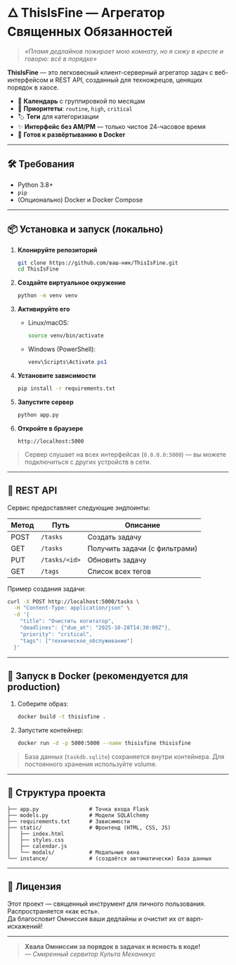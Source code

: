 # 🜂 ThisIsFine — Агрегатор Священных Обязанностей

> _«Пламя дедлайнов пожирает мою комнату, но я сижу в кресле и говорю: всё в порядке»_

**ThisIsFine** — это легковесный клиент-серверный агрегатор задач с веб-интерфейсом и REST API, созданный для техножрецов, ценящих порядок в хаосе.

- 📅 **Календарь** с группировкой по месяцам  
- 🎯 **Приоритеты**: `routine`, `high`, `critical`  
- 🏷️ **Теги** для категоризации  
- ✨ **Интерфейс без AM/PM** — только чистое 24-часовое время  
- 🐳 **Готов к развёртыванию в Docker**

---

## 🛠️ Требования

- Python 3.8+
- `pip`
- (Опционально) Docker и Docker Compose

---

## 📦 Установка и запуск (локально)

1. **Клонируйте репозиторий**
   ```bash
   git clone https://github.com/ваш-ник/ThisIsFine.git
   cd ThisIsFine
   ```

2. **Создайте виртуальное окружение**
   ```bash
   python -m venv venv
   ```

3. **Активируйте его**
   - Linux/macOS:
     ```bash
     source venv/bin/activate
     ```
   - Windows (PowerShell):
     ```powershell
     venv\Scripts\Activate.ps1
     ```

4. **Установите зависимости**
   ```bash
   pip install -r requirements.txt
   ```

5. **Запустите сервер**
   ```bash
   python app.py
   ```

6. **Откройте в браузере**
   ```
   http://localhost:5000
   ```

> Сервер слушает на всех интерфейсах (`0.0.0.0:5000`) — вы можете подключиться с других устройств в сети.

---

## 🧪 REST API

Сервис предоставляет следующие эндпоинты:

| Метод | Путь          | Описание                     |
|-------|---------------|------------------------------|
| POST  | `/tasks`      | Создать задачу               |
| GET   | `/tasks`      | Получить задачи (с фильтрами)|
| PUT   | `/tasks/<id>` | Обновить задачу              |
| GET   | `/tags`       | Список всех тегов            |

Пример создания задачи:
```bash
curl -X POST http://localhost:5000/tasks \
  -H "Content-Type: application/json" \
  -d '{
    "title": "Очистить когитатор",
    "deadlines": {"due_at": "2025-10-28T14:30:00Z"},
    "priority": "critical",
    "tags": ["техническое_обслуживание"]
  }'
```

---

## 🐳 Запуск в Docker (рекомендуется для production)

1. Соберите образ:
   ```bash
   docker build -t thisisfine .
   ```

2. Запустите контейнер:
   ```bash
   docker run -d -p 5000:5000 --name thisisfine thisisfine
   ```

> База данных (`taskdb.sqlite`) сохраняется внутри контейнера. Для постоянного хранения используйте volume.

---

## 📁 Структура проекта

```
├── app.py                # Точка входа Flask
├── models.py             # Модели SQLAlchemy
├── requirements.txt      # Зависимости
├── static/               # Фронтенд (HTML, CSS, JS)
│   ├── index.html
│   ├── styles.css
│   ├── calendar.js
│   └── modals/           # Модальные окна
└── instance/             # (создаётся автоматически) База данных
```

---

## 📜 Лицензия

Этот проект — священный инструмент для личного пользования. Распространяется «как есть».  
Да благословит Омниссия ваши дедлайны и очистит их от варп-искажений!

---

> **Хвала Омниссии за порядок в задачах и ясность в коде!**  
> _— Смиренный сервитор Культа Механикус_

